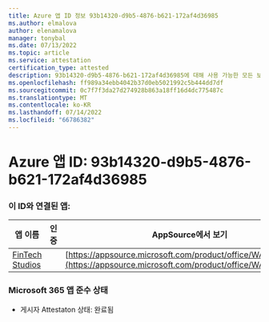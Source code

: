 ```yaml
---
title: Azure 앱 ID 정보 93b14320-d9b5-4876-b621-172af4d36985
ms.author: elmalova
author: elenamalova
manager: tonybal
ms.date: 07/13/2022
ms.topic: article
ms.service: attestation
certification_type: attested
description: 93b14320-d9b5-4876-b621-172af4d36985에 대해 사용 가능한 모든 보안 및 규정 준수 정보입니다.
ms.openlocfilehash: ff989a34ebb4042b37d0eb5021992c5b444dd7df
ms.sourcegitcommit: 0c7f7f3da27d274928b863a18ff16d4dc775487c
ms.translationtype: MT
ms.contentlocale: ko-KR
ms.lasthandoff: 07/14/2022
ms.locfileid: "66786382"
---
```

# <a name="azure-app-id-93b14320-d9b5-4876-b621-172af4d36985"></a>Azure 앱 ID: 93b14320-d9b5-4876-b621-172af4d36985


### <a name="apps-associated-with-this-id"></a>이 ID와 연결된 앱:
| **앱 이름** | **인증** | **AppSource에서 보기** |
|--------------|---------------|-----------------------|
| [FinTech Studios](../forward/WA200003969.md) |  | [https://appsource.microsoft.com/product/office/WA200003969](https://appsource.microsoft.com/product/office/WA200003969) |

### <a name="microsoft-365-app-compliance-status"></a>Microsoft 365 앱 준수 상태
- 게시자 Attestaton 상태: 완료됨
